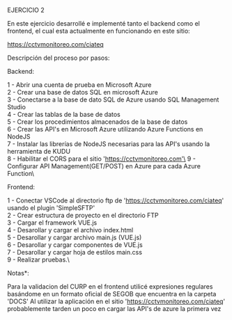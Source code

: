 EJERCICIO 2

En este ejercicio desarrollé e implementé tanto el backend como el frontend, el cual esta actualmente en funcionando en este sitio:

https://cctvmonitoreo.com/ciateq

Descripción del proceso por pasos:

Backend:

1 - Abrir una cuenta de prueba en Microsoft Azure\
2 - Crear una base de datos SQL en microsoft Azure\
3 - Conectarse a la base de dato SQL de Azure usando SQL Management Studio\
4 - Crear las tablas de la base de datos\
5 - Crear los procedimientos almacenados de la base de datos\
6 - Crear las API's en Microsoft Azure utilizando Azure Functions en NodeJS\
7 - Instalar las librerías de NodeJS necesarias para las API's usando la herramienta de KUDU\
8 - Habilitar el CORS para el sitio 'https://cctvmonitoreo.com'\
9 - Configurar API Management(GET/POST) en Azure para cada Azure Function\

Frontend:

1 - Conectar VSCode al directorio ftp de 'https://cctvmonitoreo.com/ciateq' usando el plugin 'SimpleSFTP'\
2 - Crear estructura de proyecto en el directorio FTP\
3 - Cargar el framework VUE.js\
4 - Desarollar y cargar el archivo index.html\
5 - Desarollar y cargar archivo main.js (VUE.js)\
6 - Desarollar y cargar componentes de VUE.js\
7 - Desarollar y cargar hoja de estilos main.css\
9 - Realizar pruebas.\

Notas*:

Para la validacion del CURP en el frontend utilicé expresiones regulares basándome en un formato oficial de SEGOB que encuentra en la carpeta 'DOCS'
Al utilizar la aplicación en el sitio 'https://cctvmonitoreo.com/ciateq' probablemente tarden un poco en cargar las API's de azure la primera vez
